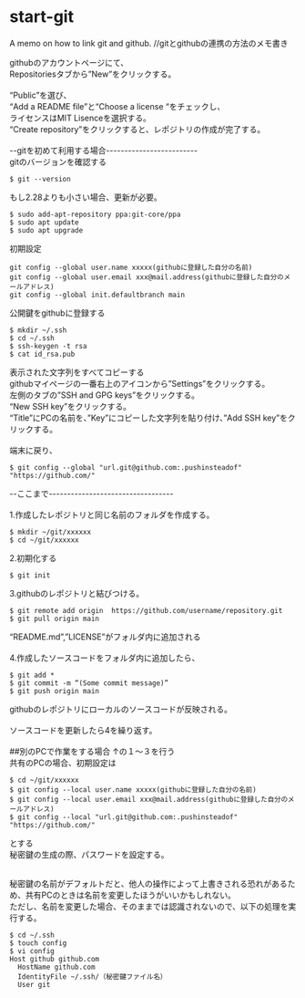 # start-git
A memo on how to link git and github. //gitとgithubの連携の方法のメモ書き

githubのアカウントページにて、<br>
Repositoriesタブから”New”をクリックする。<br>
<br>
“Public”を選び、<br>
“Add a README file”と“Choose a license “をチェックし、<br>
ライセンスはMIT Lisenceを選択する。<br>
“Create repository”をクリックすると、レポジトリの作成が完了する。<br>
<br>
--gitを初めて利用する場合-------------------------<br>
gitのバージョンを確認する
```
$ git --version
```
もし2.28よりも小さい場合、更新が必要。
```
$ sudo add-apt-repository ppa:git-core/ppa
$ sudo apt update
$ sudo apt upgrade
```

初期設定
```
git config --global user.name xxxxx(githubに登録した自分の名前)
git config --global user.email xxx@mail.address(githubに登録した自分のメールアドレス)
git config --global init.defaultbranch main
```

公開鍵をgithubに登録する
```
$ mkdir ~/.ssh
$ cd ~/.ssh
$ ssh-keygen -t rsa
$ cat id_rsa.pub
```

表示された文字列をすべてコピーする<br>
githubマイページの一番右上のアイコンから”Settings”をクリックする。<br>
左側のタブの”SSH and GPG keys”をクリックする。<br>
“New SSH key”をクリックする。<br>
“Title”にPCの名前を、”Key”にコピーした文字列を貼り付け、”Add SSH key”をクリックする。<br>
<br>
端末に戻り、
```
$ git config --global "url.git@github.com:.pushinsteadof" "https://github.com/"
```
--ここまで----------------------------------<br>
<br>
1.作成したレポジトリと同じ名前のフォルダを作成する。
```
$ mkdir ~/git/xxxxxx
$ cd ~/git/xxxxxx
```

2.初期化する
```
$ git init
```
3.githubのレポジトリと結びつける。
```
$ git remote add origin  https://github.com/username/repository.git
$ git pull origin main
```
“README.md”,”LICENSE”がフォルダ内に追加される<br>
<br>
4.作成したソースコードをフォルダ内に追加したら、
```
$ git add *
$ git commit -m “(Some commit message)”
$ git push origin main
```
githubのレポジトリにローカルのソースコードが反映される。<br>
<br>
ソースコードを更新したら4を繰り返す。<br>
<br>
##別のPCで作業をする場合
↑の１〜３を行う<br>
共有のPCの場合、初期設定は
```
$ cd ~/git/xxxxxx
$ git config --local user.name xxxxx(githubに登録した自分の名前)
$ git config --local user.email xxx@mail.address(githubに登録した自分のメールアドレス)
$ git config --local "url.git@github.com:.pushinsteadof" "https://github.com/"

```
とする<br>
秘密鍵の生成の際、パスワードを設定する。<br>

<br>
秘密鍵の名前がデフォルトだと、他人の操作によって上書きされる恐れがあるため、共有PCのときは名前を変更したほうがいいかもしれない。<br>
ただし、名前を変更した場合、そのままでは認識されないので、以下の処理を実行する。

```
$ cd ~/.ssh
$ touch config
$ vi config
Host github github.com
  HostName github.com
  IdentityFile ~/.ssh/（秘密鍵ファイル名）
  User git
```
